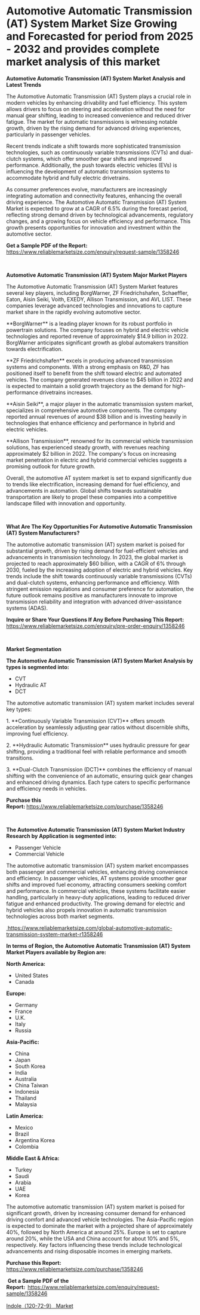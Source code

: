 <p><h1>Automotive Automatic Transmission (AT) System Market Size Growing and Forecasted for period from 2025 - 2032 and provides complete market analysis of this market</h1></p><p><strong>Automotive Automatic Transmission (AT) System Market Analysis and Latest Trends</strong></p>
<p><p>The Automotive Automatic Transmission (AT) System plays a crucial role in modern vehicles by enhancing drivability and fuel efficiency. This system allows drivers to focus on steering and acceleration without the need for manual gear shifting, leading to increased convenience and reduced driver fatigue. The market for automatic transmissions is witnessing notable growth, driven by the rising demand for advanced driving experiences, particularly in passenger vehicles.</p><p>Recent trends indicate a shift towards more sophisticated transmission technologies, such as continuously variable transmissions (CVTs) and dual-clutch systems, which offer smoother gear shifts and improved performance. Additionally, the push towards electric vehicles (EVs) is influencing the development of automatic transmission systems to accommodate hybrid and fully electric drivetrains.</p><p>As consumer preferences evolve, manufacturers are increasingly integrating automation and connectivity features, enhancing the overall driving experience. The Automotive Automatic Transmission (AT) System Market is expected to grow at a CAGR of 6.5% during the forecast period, reflecting strong demand driven by technological advancements, regulatory changes, and a growing focus on vehicle efficiency and performance. This growth presents opportunities for innovation and investment within the automotive sector.</p></p>
<p><strong>Get a Sample PDF of the Report:&nbsp;</strong> <a href="https://www.reliablemarketsize.com/enquiry/request-sample/1358246?utm_campaign=3178&utm_medium=2&utm_source=Github&utm_content=ia&utm_term=22032025&utm_id=automotive-automatic-transmission-at-system">https://www.reliablemarketsize.com/enquiry/request-sample/1358246</a></p>
<p>&nbsp;</p>
<p><strong>Automotive Automatic Transmission (AT) System Major Market Players</strong></p>
<p><p>The Automotive Automatic Transmission (AT) System Market features several key players, including BorgWarner, ZF Friedrichshafen, Schaeffler, Eaton, Aisin Seiki, Voith, EXEDY, Allison Transmission, and AVL LIST. These companies leverage advanced technologies and innovations to capture market share in the rapidly evolving automotive sector.</p><p>**BorgWarner** is a leading player known for its robust portfolio in powertrain solutions. The company focuses on hybrid and electric vehicle technologies and reported revenue of approximately $14.9 billion in 2022. BorgWarner anticipates significant growth as global automakers transition towards electrification.</p><p>**ZF Friedrichshafen** excels in producing advanced transmission systems and components. With a strong emphasis on R&D, ZF has positioned itself to benefit from the shift toward electric and automated vehicles. The company generated revenues close to $45 billion in 2022 and is expected to maintain a solid growth trajectory as the demand for high-performance drivetrains increases.</p><p>**Aisin Seiki**, a major player in the automatic transmission system market, specializes in comprehensive automotive components. The company reported annual revenues of around $38 billion and is investing heavily in technologies that enhance efficiency and performance in hybrid and electric vehicles.</p><p>**Allison Transmission**, renowned for its commercial vehicle transmission solutions, has experienced steady growth, with revenues reaching approximately $2 billion in 2022. The company's focus on increasing market penetration in electric and hybrid commercial vehicles suggests a promising outlook for future growth.</p><p>Overall, the automotive AT system market is set to expand significantly due to trends like electrification, increasing demand for fuel efficiency, and advancements in automation. Global shifts towards sustainable transportation are likely to propel these companies into a competitive landscape filled with innovation and opportunity.</p></p>
<p>&nbsp;</p>
<p><strong>What Are The Key Opportunities For Automotive Automatic Transmission (AT) System Manufacturers?</strong></p>
<p><p>The automotive automatic transmission (AT) system market is poised for substantial growth, driven by rising demand for fuel-efficient vehicles and advancements in transmission technology. In 2023, the global market is projected to reach approximately $60 billion, with a CAGR of 6% through 2030, fueled by the increasing adoption of electric and hybrid vehicles. Key trends include the shift towards continuously variable transmissions (CVTs) and dual-clutch systems, enhancing performance and efficiency. With stringent emission regulations and consumer preference for automation, the future outlook remains positive as manufacturers innovate to improve transmission reliability and integration with advanced driver-assistance systems (ADAS).</p></p>
<p><strong>Inquire or Share Your Questions If Any Before Purchasing This Report:</strong> <a href="https://www.reliablemarketsize.com/enquiry/pre-order-enquiry/1358246?utm_campaign=3178&utm_medium=2&utm_source=Github&utm_content=ia&utm_term=22032025&utm_id=automotive-automatic-transmission-at-system">https://www.reliablemarketsize.com/enquiry/pre-order-enquiry/1358246</a></p>
<p>&nbsp;</p>
<p><strong>Market Segmentation</strong></p>
<p><strong>The Automotive Automatic Transmission (AT) System Market Analysis by types is segmented into:</strong></p>
<p><ul><li>CVT</li><li>Hydraulic AT</li><li>DCT</li></ul></p>
<p><p>The automotive automatic transmission (AT) system market includes several key types: </p><p>1. **Continuously Variable Transmission (CVT)** offers smooth acceleration by seamlessly adjusting gear ratios without discernible shifts, improving fuel efficiency.</p><p>2. **Hydraulic Automatic Transmission** uses hydraulic pressure for gear shifting, providing a traditional feel with reliable performance and smooth transitions.</p><p>3. **Dual-Clutch Transmission (DCT)** combines the efficiency of manual shifting with the convenience of an automatic, ensuring quick gear changes and enhanced driving dynamics. Each type caters to specific performance and efficiency needs in vehicles.</p></p>
<p><strong>Purchase this Report:&nbsp;</strong><a href="https://www.reliablemarketsize.com/purchase/1358246?utm_campaign=3178&utm_medium=2&utm_source=Github&utm_content=ia&utm_term=22032025&utm_id=automotive-automatic-transmission-at-system">https://www.reliablemarketsize.com/purchase/1358246</a></p>
<p>&nbsp;</p>
<p><strong>The Automotive Automatic Transmission (AT) System Market Industry Research by Application is segmented into:</strong></p>
<p><ul><li>Passenger Vehicle</li><li>Commercial Vehicle</li></ul></p>
<p><p>The automotive automatic transmission (AT) system market encompasses both passenger and commercial vehicles, enhancing driving convenience and efficiency. In passenger vehicles, AT systems provide smoother gear shifts and improved fuel economy, attracting consumers seeking comfort and performance. In commercial vehicles, these systems facilitate easier handling, particularly in heavy-duty applications, leading to reduced driver fatigue and enhanced productivity. The growing demand for electric and hybrid vehicles also propels innovation in automatic transmission technologies across both market segments.</p></p>
<p><a href="https://www.reliablemarketsize.com/global-automotive-automatic-transmission-system-market-r1358246?utm_campaign=3178&utm_medium=2&utm_source=Github&utm_content=ia&utm_term=22032025&utm_id=automotive-automatic-transmission-at-system">&nbsp;https://www.reliablemarketsize.com/global-automotive-automatic-transmission-system-market-r1358246</a></p>
<p><strong>In terms of Region, the Automotive Automatic Transmission (AT) System Market Players available by Region are:</strong></p>
<p>
    <p> <strong> North America: </strong>
        <ul>
            <li>United States</li>
            <li>Canada</li>
        </ul>
        </p> 
    <p> <strong> Europe: </strong>
        <ul>
            <li>Germany</li>
            <li>France</li>
            <li>U.K.</li>
            <li>Italy</li>
            <li>Russia</li>
        </ul>
        </p> 
    <p> <strong> Asia-Pacific: </strong>
        <ul>
            <li>China</li>
            <li>Japan</li>
            <li>South Korea</li>
            <li>India</li>
            <li>Australia</li>
            <li>China Taiwan</li>
            <li>Indonesia</li>
            <li>Thailand</li>
            <li>Malaysia</li>
        </ul>
        </p> 
    <p> <strong> Latin America: </strong>
        <ul>
            <li>Mexico</li>
            <li>Brazil</li>
            <li>Argentina Korea</li>
            <li>Colombia</li>
        </ul>
        </p> 
    <p> <strong> Middle East & Africa: </strong>
        <ul>
            <li>Turkey</li>
            <li>Saudi</li>
            <li>Arabia</li>
            <li>UAE</li>
            <li>Korea</li>
        </ul>
    </p>
    </p>
<p><p>The automotive automatic transmission (AT) system market is poised for significant growth, driven by increasing consumer demand for enhanced driving comfort and advanced vehicle technologies. The Asia-Pacific region is expected to dominate the market with a projected share of approximately 40%, followed by North America at around 25%. Europe is set to capture around 20%, while the USA and China account for about 10% and 5%, respectively. Key factors influencing these trends include technological advancements and rising disposable incomes in emerging markets.</p></p>
<p><strong>Purchase this Report: </strong><a href="https://www.reliablemarketsize.com/purchase/1358246?utm_campaign=3178&utm_medium=2&utm_source=Github&utm_content=ia&utm_term=22032025&utm_id=automotive-automatic-transmission-at-system">https://www.reliablemarketsize.com/purchase/1358246</a></p>
<p>&nbsp;<strong>Get a Sample PDF of the Report:&nbsp;&nbsp;</strong><a href="https://www.reliablemarketsize.com/enquiry/request-sample/1358246?utm_campaign=3178&utm_medium=2&utm_source=Github&utm_content=ia&utm_term=22032025&utm_id=automotive-automatic-transmission-at-system">https://www.reliablemarketsize.com/enquiry/request-sample/1358246</a></p>
<p><strong></strong></p>
<p><p><a href="https://github.com/vigoseiler/Market-Research-Report-List-1/blob/main/indole120-72-9-market.md?utm_campaign=3178&utm_medium=2&utm_source=Github&utm_content=ia&utm_term=22032025&utm_id=automotive-automatic-transmission-at-system">Indole（120-72-9） Market</a></p></p>